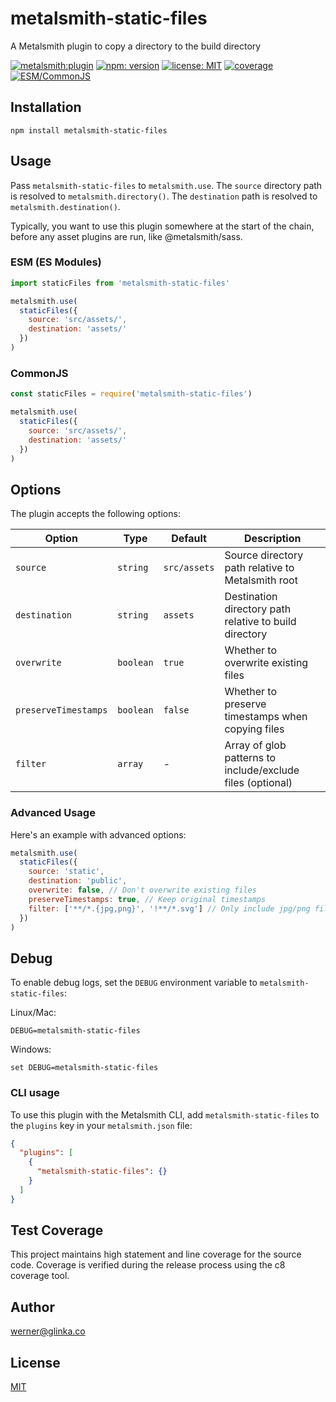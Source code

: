 # metalsmith-static-files

A Metalsmith plugin to copy a directory to the build directory

[![metalsmith:plugin][metalsmith-badge]][metalsmith-url]
[![npm: version][npm-badge]][npm-url]
[![license: MIT][license-badge]][license-url]
[![coverage][coverage-badge]][coverage-url]
[![ESM/CommonJS][modules-badge]][npm-url]

## Installation

```
npm install metalsmith-static-files
```

## Usage

Pass `metalsmith-static-files` to `metalsmith.use`. The `source` directory path is resolved to `metalsmith.directory()`. The `destination` path is resolved to `metalsmith.destination()`.

Typically, you want to use this plugin somewhere at the start of the chain, before any asset plugins are run, like @metalsmith/sass.

### ESM (ES Modules)

```js
import staticFiles from 'metalsmith-static-files'

metalsmith.use(
  staticFiles({
    source: 'src/assets/',
    destination: 'assets/'
  })
)
```

### CommonJS

```js
const staticFiles = require('metalsmith-static-files')

metalsmith.use(
  staticFiles({
    source: 'src/assets/',
    destination: 'assets/'
  })
)
```

## Options

The plugin accepts the following options:

| Option               | Type      | Default      | Description                                                |
| -------------------- | --------- | ------------ | ---------------------------------------------------------- |
| `source`             | `string`  | `src/assets` | Source directory path relative to Metalsmith root          |
| `destination`        | `string`  | `assets`     | Destination directory path relative to build directory     |
| `overwrite`          | `boolean` | `true`       | Whether to overwrite existing files                        |
| `preserveTimestamps` | `boolean` | `false`      | Whether to preserve timestamps when copying files          |
| `filter`             | `array`   | -            | Array of glob patterns to include/exclude files (optional) |

### Advanced Usage

Here's an example with advanced options:

```js
metalsmith.use(
  staticFiles({
    source: 'static',
    destination: 'public',
    overwrite: false, // Don't overwrite existing files
    preserveTimestamps: true, // Keep original timestamps
    filter: ['**/*.{jpg,png}', '!**/*.svg'] // Only include jpg/png files, exclude svg
  })
)
```

## Debug

To enable debug logs, set the `DEBUG` environment variable to `metalsmith-static-files`:

Linux/Mac:

```
DEBUG=metalsmith-static-files
```

Windows:

```
set DEBUG=metalsmith-static-files
```

### CLI usage

To use this plugin with the Metalsmith CLI, add `metalsmith-static-files` to the `plugins` key in your `metalsmith.json` file:

```json
{
  "plugins": [
    {
      "metalsmith-static-files": {}
    }
  ]
}
```

## Test Coverage

This project maintains high statement and line coverage for the source code. Coverage is verified during the release process using the c8 coverage tool.

## Author

[werner@glinka.co](https://github.com/wernerglinka)

## License

[MIT](LICENSE)

[npm-badge]: https://img.shields.io/npm/v/metalsmith-static-files.svg
[npm-url]: https://www.npmjs.com/package/metalsmith-static-files
[metalsmith-badge]: https://img.shields.io/badge/metalsmith-plugin-green.svg?longCache=true
[metalsmith-url]: https://metalsmith.io
[license-badge]: https://img.shields.io/github/license/wernerglinka/metalsmith-static-files
[license-url]: LICENSE
[coverage-badge]: https://img.shields.io/badge/test%20coverage-100%25-brightgreen.svg
[coverage-url]: https://github.com/wernerglinka/metalsmith-optimize-html/blob/master/README.md
[modules-badge]: https://img.shields.io/badge/modules-ESM%2FCJS-blue
